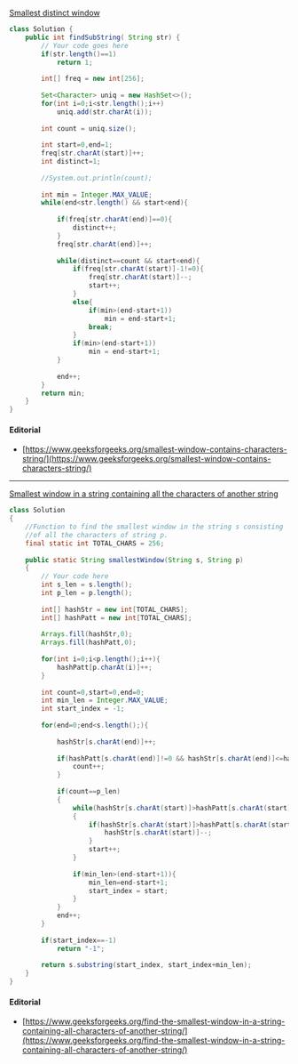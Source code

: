 [Smallest distinct window](https://practice.geeksforgeeks.org/problems/smallest-distant-window3132/1)

```java
class Solution {
    public int findSubString( String str) {
        // Your code goes here
        if(str.length()==1)
            return 1;
        
        int[] freq = new int[256];
        
        Set<Character> uniq = new HashSet<>();
        for(int i=0;i<str.length();i++)
            uniq.add(str.charAt(i));
        
        int count = uniq.size();
        
        int start=0,end=1;
        freq[str.charAt(start)]++;
        int distinct=1;
        
        //System.out.println(count);
        
        int min = Integer.MAX_VALUE;
        while(end<str.length() && start<end){
            
            if(freq[str.charAt(end)]==0){
                distinct++;
            }
            freq[str.charAt(end)]++;
            
            while(distinct==count && start<end){
                if(freq[str.charAt(start)]-1!=0){
                    freq[str.charAt(start)]--;
                    start++;
                }
                else{
                    if(min>(end-start+1))
                        min = end-start+1;
                    break;
                }
                if(min>(end-start+1))
                    min = end-start+1;
            }
            
            end++;
        }
        return min;
    }
}
```

#### Editorial
* [https://www.geeksforgeeks.org/smallest-window-contains-characters-string/](https://www.geeksforgeeks.org/smallest-window-contains-characters-string/)


----

[Smallest window in a string containing all the characters of another string](https://practice.geeksforgeeks.org/problems/smallest-window-in-a-string-containing-all-the-characters-of-another-string-1587115621/1)

```java
class Solution
{
    //Function to find the smallest window in the string s consisting
    //of all the characters of string p.
    final static int TOTAL_CHARS = 256;
    
    public static String smallestWindow(String s, String p)
    {
        // Your code here
        int s_len = s.length();
        int p_len = p.length();
        
        int[] hashStr = new int[TOTAL_CHARS];
        int[] hashPatt = new int[TOTAL_CHARS];
        
        Arrays.fill(hashStr,0);
        Arrays.fill(hashPatt,0);
        
        for(int i=0;i<p.length();i++){
            hashPatt[p.charAt(i)]++;
        }
        
        int count=0,start=0,end=0;
        int min_len = Integer.MAX_VALUE;
        int start_index = -1;
        
        for(end=0;end<s.length();){
            
            hashStr[s.charAt(end)]++;
            
            if(hashPatt[s.charAt(end)]!=0 && hashStr[s.charAt(end)]<=hashPatt[s.charAt(end)]){
                count++;
            }
            
            if(count==p_len)
            {
                while(hashStr[s.charAt(start)]>hashPatt[s.charAt(start)] || hashStr[s.charAt(start)]==0)
                {
                    if(hashStr[s.charAt(start)]>hashPatt[s.charAt(start)]){
                        hashStr[s.charAt(start)]--;
                    }
                    start++;
                } 
                
                if(min_len>(end-start+1)){
                    min_len=end-start+1;
                    start_index = start;
                }
            }
            end++;
        }
        
        if(start_index==-1)
            return "-1";
        
        return s.substring(start_index, start_index+min_len);
    }
}
```

#### Editorial
* [https://www.geeksforgeeks.org/find-the-smallest-window-in-a-string-containing-all-characters-of-another-string/](https://www.geeksforgeeks.org/find-the-smallest-window-in-a-string-containing-all-characters-of-another-string/)

